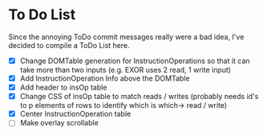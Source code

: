 # To Do List
Since the annoying ToDo commit messages really were a bad idea,
I've decided to compile a ToDo List here.

* [X] Change DOMTable generation for InstructionOperations so that it can take more
      than two inputs (e.g. EXOR uses 2 read, 1 write input)
* [X] Add InstructionOperation Info above the DOMTable
* [X] Add header to insOp table
* [X] Change CSS of insOp table to match reads / writes (probably needs id's to p elements of rows to identify which is which-> read / write)
* [X] Center InstructionOperation table
* [ ] Make overlay scrollable
